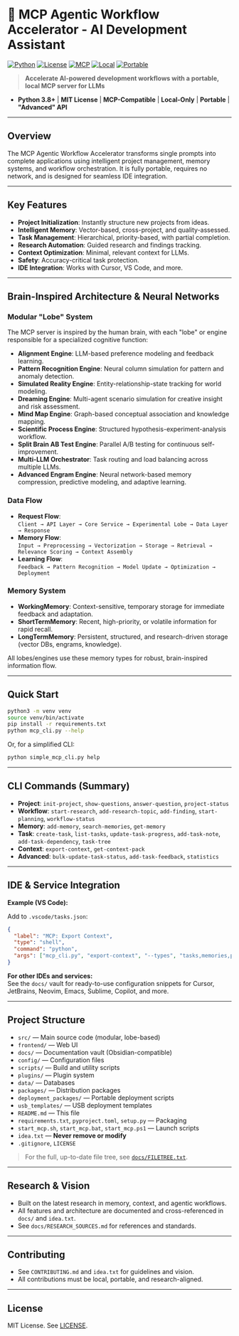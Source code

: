 # 🚀 MCP Agentic Workflow Accelerator - AI Development Assistant

[![Python](https://img.shields.io/badge/Python-3.8+-blue.svg)](https://www.python.org/downloads/)
[![License](https://img.shields.io/badge/License-MIT-green.svg)](LICENSE)
[![MCP](https://img.shields.io/badge/MCP-Compatible-brightgreen.svg)](https://modelcontextprotocol.io/)
[![Local](https://img.shields.io/badge/Local-Only-orange.svg)](https://github.com/search?q=local+only+python)
[![Portable](https://img.shields.io/badge/Portable-Yes-purple.svg)](https://github.com/search?q=portable+python+application)

> **Accelerate AI-powered development workflows with a portable, local MCP server for LLMs**

- **Python 3.8+** | **MIT License** | **MCP-Compatible** | **Local-Only** | **Portable** | **"Advanced" API**

---

## Overview

The MCP Agentic Workflow Accelerator transforms single prompts into complete applications using intelligent project management, memory systems, and workflow orchestration. It is fully portable, requires no network, and is designed for seamless IDE integration.

---

## Key Features

- **Project Initialization**: Instantly structure new projects from ideas.
- **Intelligent Memory**: Vector-based, cross-project, and quality-assessed.
- **Task Management**: Hierarchical, priority-based, with partial completion.
- **Research Automation**: Guided research and findings tracking.
- **Context Optimization**: Minimal, relevant context for LLMs.
- **Safety**: Accuracy-critical task protection.
- **IDE Integration**: Works with Cursor, VS Code, and more.

---

## Brain-Inspired Architecture & Neural Networks

### Modular "Lobe" System

The MCP server is inspired by the human brain, with each "lobe" or engine responsible for a specialized cognitive function:

- **Alignment Engine**: LLM-based preference modeling and feedback learning.
- **Pattern Recognition Engine**: Neural column simulation for pattern and anomaly detection.
- **Simulated Reality Engine**: Entity-relationship-state tracking for world modeling.
- **Dreaming Engine**: Multi-agent scenario simulation for creative insight and risk assessment.
- **Mind Map Engine**: Graph-based conceptual association and knowledge mapping.
- **Scientific Process Engine**: Structured hypothesis-experiment-analysis workflow.
- **Split Brain AB Test Engine**: Parallel A/B testing for continuous self-improvement.
- **Multi-LLM Orchestrator**: Task routing and load balancing across multiple LLMs.
- **Advanced Engram Engine**: Neural network-based memory compression, predictive modeling, and adaptive learning.

### Data Flow

- **Request Flow**:  
  `Client → API Layer → Core Service → Experimental Lobe → Data Layer → Response`
- **Memory Flow**:  
  `Input → Preprocessing → Vectorization → Storage → Retrieval → Relevance Scoring → Context Assembly`
- **Learning Flow**:  
  `Feedback → Pattern Recognition → Model Update → Optimization → Deployment`

### Memory System

- **WorkingMemory**: Context-sensitive, temporary storage for immediate feedback and adaptation.
- **ShortTermMemory**: Recent, high-priority, or volatile information for rapid recall.
- **LongTermMemory**: Persistent, structured, and research-driven storage (vector DBs, engrams, knowledge).

All lobes/engines use these memory types for robust, brain-inspired information flow.

---

## Quick Start

```bash
python3 -m venv venv
source venv/bin/activate
pip install -r requirements.txt
python mcp_cli.py --help
```

Or, for a simplified CLI:

```bash
python simple_mcp_cli.py help
```

---

## CLI Commands (Summary)

- **Project**: `init-project`, `show-questions`, `answer-question`, `project-status`
- **Workflow**: `start-research`, `add-research-topic`, `add-finding`, `start-planning`, `workflow-status`
- **Memory**: `add-memory`, `search-memories`, `get-memory`
- **Task**: `create-task`, `list-tasks`, `update-task-progress`, `add-task-note`, `add-task-dependency`, `task-tree`
- **Context**: `export-context`, `get-context-pack`
- **Advanced**: `bulk-update-task-status`, `add-task-feedback`, `statistics`

---

## IDE & Service Integration

**Example (VS Code):**

Add to `.vscode/tasks.json`:
```json
{
  "label": "MCP: Export Context",
  "type": "shell",
  "command": "python",
  "args": ["mcp_cli.py", "export-context", "--types", "tasks,memories,progress", "--max-tokens", "1000"]
}
```

**For other IDEs and services:**  
See the `docs/` vault for ready-to-use configuration snippets for Cursor, JetBrains, Neovim, Emacs, Sublime, Copilot, and more.

---

## Project Structure

- `src/` — Main source code (modular, lobe-based)
- `frontend/` — Web UI
- `docs/` — Documentation vault (Obsidian-compatible)
- `config/` — Configuration files
- `scripts/` — Build and utility scripts
- `plugins/` — Plugin system
- `data/` — Databases
- `packages/` — Distribution packages
- `deployment_packages/` — Portable deployment scripts
- `usb_templates/` — USB deployment templates
- `README.md` — This file
- `requirements.txt`, `pyproject.toml`, `setup.py` — Packaging
- `start_mcp.sh`, `start_mcp.bat`, `start_mcp.ps1` — Launch scripts
- `idea.txt` — **Never remove or modify**
- `.gitignore`, `LICENSE`

> For the full, up-to-date file tree, see [`docs/FILETREE.txt`](docs/FILETREE.txt).

---

## Research & Vision

- Built on the latest research in memory, context, and agentic workflows.
- All features and architecture are documented and cross-referenced in `docs/` and `idea.txt`.
- See `docs/RESEARCH_SOURCES.md` for references and standards.

---

## Contributing

- See `CONTRIBUTING.md` and `idea.txt` for guidelines and vision.
- All contributions must be local, portable, and research-aligned.

---

## License

MIT License. See [LICENSE](LICENSE).
